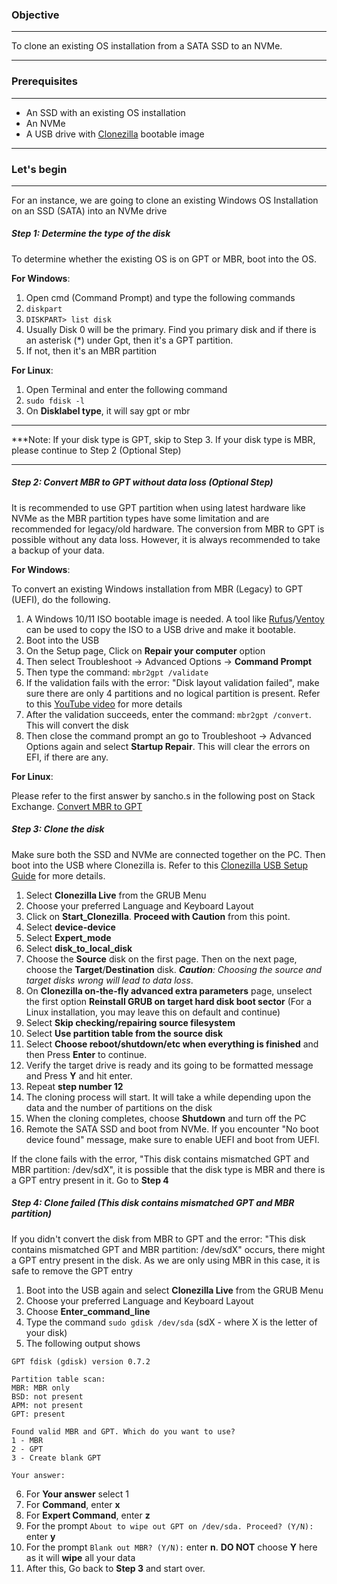 

### Objective
***
To clone an existing OS installation from a SATA SSD to an NVMe. 
***

### Prerequisites
***
- An SSD with an existing OS installation
- An NVMe
- A USB drive with [Clonezilla](https://clonezilla.org/) bootable image
***

### Let's begin
***

For an instance, we are going to clone an existing Windows OS Installation on an SSD (SATA) into an NVMe drive

##### Step 1: Determine the type of the disk

To determine whether the existing OS is on GPT or MBR, boot into the OS.

**For Windows**:
1. Open cmd (Command Prompt) and type the following commands
2. `diskpart`
3. `DISKPART> list disk`
4. Usually Disk 0 will be the primary. Find you primary disk and if there is an asterisk (\*) under Gpt, then it's a GPT partition.
5. If not, then it's an MBR partition

**For Linux**:
1. Open Terminal and enter the following command
2. `sudo fdisk -l`
3. On **Disklabel type**, it will say gpt or mbr

***
***Note: If your disk type is GPT, skip to Step 3. If your disk type is MBR, please continue to Step 2 (Optional Step)
***

##### Step 2: Convert MBR to GPT without data loss (Optional Step)

It is recommended to use GPT partition when using latest hardware like NVMe as the MBR partition types have some limitation and are recommended for legacy/old hardware. The conversion from MBR to GPT is possible without any data loss. However, it is always recommended to take a backup of your data.

**For Windows**:

To convert an existing Windows installation from MBR (Legacy) to GPT (UEFI), do the following.

1. A Windows 10/11 ISO bootable image is needed. A tool like [Rufus](https://rufus.ie/en/)/[Ventoy](https://www.ventoy.net/en/index.html) can be used to copy the ISO to a USB drive and make it bootable.
2. Boot into the USB
3. On the Setup page, Click on **Repair your computer** option
4. Then select Troubleshoot -> Advanced Options -> **Command Prompt**
5. Then type the command: `mbr2gpt /validate`
6. If the validation fails with the error: "Disk layout validation failed", make sure there are only 4 partitions and no logical partition is present. Refer to this [YouTube video](https://www.youtube.com/watch?v=ytRJhwL6vAg) for more details
7. After the validation succeeds, enter the command: `mbr2gpt /convert`. This will convert the disk
8. Then close the command prompt an go to Troubleshoot -> Advanced Options again and select **Startup Repair**. This will clear the errors on EFI, if there are any.

**For Linux**:

Please refer to the first answer by sancho.s in the following post on Stack Exchange.
[Convert MBR to GPT](https://askubuntu.com/questions/1314111/convert-mbr-partition-to-gpt-without-data-loss)

##### Step 3: Clone the disk

Make sure both the SSD and NVMe are connected together on the PC. Then boot into the USB where Clonezilla is. Refer to this [Clonezilla USB Setup Guide](https://clonezilla.org/liveusb.php) for more details.

1. Select **Clonezilla Live** from the GRUB Menu
2. Choose your preferred Language and Keyboard Layout
3. Click on **Start_Clonezilla**. **Proceed with Caution** from this point.
4. Select **device-device**
5. Select **Expert_mode**
6. Select **disk_to_local_disk**
7. Choose the **Source** disk on the first page. Then on the next page, choose the **Target**/**Destination** disk. ***Caution**: Choosing the source and target disks wrong will lead to data loss*.
8. On **Clonezilla on-the-fly advanced extra parameters** page, unselect the first option **Reinstall GRUB on target hard disk boot sector** (For a Linux installation, you may leave this on default and continue)
9. Select **Skip checking/repairing source filesystem**
10. Select **Use partition table from the source disk**
11. Select **Choose reboot/shutdown/etc when everything is finished** and then Press **Enter** to continue.
12. Verify the target drive is ready and its going to be formatted message and Press **Y** and hit enter.
13. Repeat **step number 12**
14. The cloning process will start. It will take a while depending upon the data and the number of partitions on the disk
15. When the cloning completes, choose **Shutdown** and turn off the PC
16. Remote the SATA SSD and boot from NVMe. If you encounter "No boot device found" message, make sure to enable UEFI and boot from UEFI.

If the clone fails with the error, "This disk contains mismatched GPT and MBR partition: /dev/sdX", it is possible that the disk type is MBR and there is a GPT entry present in it. Go to **Step 4**

##### Step 4: Clone failed (This disk contains mismatched GPT and MBR partition)

If you didn't convert the disk from MBR to GPT and the error: "This disk contains mismatched GPT and MBR partition: /dev/sdX" occurs, there might a GPT entry present in the disk. As we are only using MBR in this case, it is safe to remove the GPT entry

1. Boot into the USB again and select **Clonezilla Live** from the GRUB Menu
2. Choose your preferred Language and Keyboard Layout
3. Choose **Enter_command_line**
4. Type the command `sudo gdisk /dev/sda` (sdX - where X is the letter of your disk)
5. The following output shows
```
GPT fdisk (gdisk) version 0.7.2

Partition table scan:  
MBR: MBR only
BSD: not present  
APM: not present  
GPT: present  
  
Found valid MBR and GPT. Which do you want to use?  
1 - MBR  
2 - GPT  
3 - Create blank GPT  
  
Your answer: 
```
6. For **Your answer** select 1
7. For **Command**, enter **x**
8. For **Expert Command**, enter **z**
9. For the prompt `About to wipe out GPT on /dev/sda. Proceed? (Y/N):` enter **y**
10. For the prompt `Blank out MBR? (Y/N):` enter **n**. **DO NOT** choose **Y** here as it will **wipe** all your data
11. After this, Go back to **Step 3** and start over.